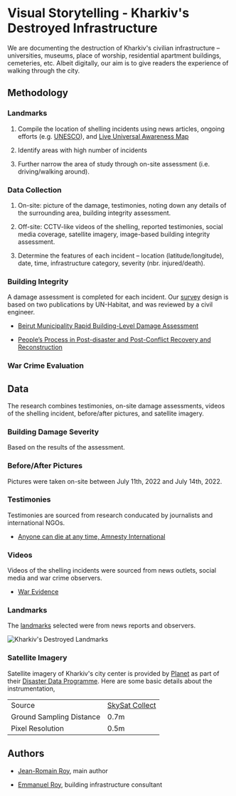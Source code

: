 # Visual Storytelling - Kharkiv's Destroyed Infrastructure

We are documenting the destruction of Kharkiv's civilian infrastructure – universities, museums, place of worship, residential apartment buildings, cemeteries, etc. Albeit digitally, our aim is to give readers the experience of walking through the city.

## Methodology

### Landmarks

1. Compile the location of shelling incidents using news articles, ongoing efforts (e.g. [UNESCO](https://www.unesco.org/en/articles/damaged-cultural-sites-ukraine-verified-unesco)), and [Live Universal Awareness Map](https://liveuamap.com/en/)
 
2. Identify areas with high number of incidents

3. Further narrow the area of study through on-site assessment (i.e. driving/walking around). 


### Data Collection

1. On-site: picture of the damage, testimonies, noting down any details of the surrounding area, building integrity assessment. 

2. Off-site: CCTV-like videos of the shelling, reported testimonies, social media coverage, satellite imagery, image-based building integrity assessment. 

3. Determine the features of each incident – location (latitude/longitude), date, time, infrastructure category, severity (nbr. injured/death). 


### Building Integrity

A damage assessment is completed for each incident. Our [survey](./data/damage-assessments/questionnaire.pdf) design is based on two publications by UN-Habitat, and was reviewed by a civil engineer. 
 
 - [Beirut Municipality Rapid Building-Level Damage Assessment](https://unhabitat.org/beirut-port-explosions-response-beirut-municipality-rapid-building-level-damage-assessment) 

 - [People’s Process in Post-disaster and Post-Conflict Recovery and Reconstruction](https://unhabitat.org/people%E2%80%99s-process-in-post-disaster-and-post-conflict-recovery-and-reconstruction)



### War Crime Evaluation





## Data

The research combines testimonies, on-site damage assessments, videos of the shelling incident, before/after pictures, and satellite imagery.


### Building Damage Severity

Based on the results of the assessment. 


### Before/After Pictures

Pictures were taken on-site between July 11th, 2022 and July 14th, 2022. 


### Testimonies

Testimonies are sourced from research conducated by journalists and international NGOs. 

 - [Anyone can die at any time, Amnesty International](https://www.amnesty.org/en/latest/research/2022/06//)


### Videos

Videos of the shelling incidents were sourced from news outlets, social media and war crime observers.

 - [War Evidence](https://war-evidence.mkip.gov.ua/)


### Landmarks

The [landmarks](./landmarks.geojson) selected were from news reports and observers. 

![Kharkiv's Destroyed Landmarks](./illustrations/incidents.png)


### Satellite Imagery

Satellite imagery of Kharkiv's city center is provided by [Planet](https://www.planet.com/) as part of their [Disaster Data Programme](https://www.planet.com/disasterdata/). Here are some basic details about the instrumentation, 

| | |
| --- | --- |
| Source | [SkySat Collect](https://developers.planet.com/docs/data/skysatcollect/) |
| Ground Sampling Distance | 0.7m |
| Pixel Resolution | 0.5m |



## Authors

- [Jean-Romain Roy](https://jeanromainroy.com/), main author

- [Emmanuel Roy](https://manuroy.ca/), building infrastructure consultant
